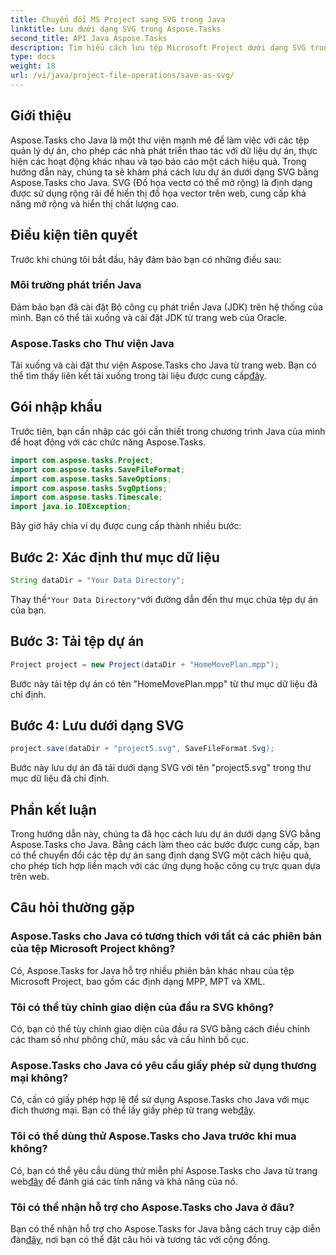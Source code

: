 ```yaml
---
title: Chuyển đổi MS Project sang SVG trong Java
linktitle: Lưu dưới dạng SVG trong Aspose.Tasks
second_title: API Java Aspose.Tasks
description: Tìm hiểu cách lưu tệp Microsoft Project dưới dạng SVG trong Java bằng thư viện Aspose.Tasks. Hướng dẫn từng bước với các ví dụ về mã.
type: docs
weight: 18
url: /vi/java/project-file-operations/save-as-svg/
---
```

## Giới thiệu
Aspose.Tasks cho Java là một thư viện mạnh mẽ để làm việc với các tệp quản lý dự án, cho phép các nhà phát triển thao tác với dữ liệu dự án, thực hiện các hoạt động khác nhau và tạo báo cáo một cách hiệu quả. Trong hướng dẫn này, chúng ta sẽ khám phá cách lưu dự án dưới dạng SVG bằng Aspose.Tasks cho Java. SVG (Đồ họa vectơ có thể mở rộng) là định dạng được sử dụng rộng rãi để hiển thị đồ họa vector trên web, cung cấp khả năng mở rộng và hiển thị chất lượng cao.
## Điều kiện tiên quyết
Trước khi chúng tôi bắt đầu, hãy đảm bảo bạn có những điều sau:
### Môi trường phát triển Java
Đảm bảo bạn đã cài đặt Bộ công cụ phát triển Java (JDK) trên hệ thống của mình. Bạn có thể tải xuống và cài đặt JDK từ trang web của Oracle.
### Aspose.Tasks cho Thư viện Java
 Tải xuống và cài đặt thư viện Aspose.Tasks cho Java từ trang web. Bạn có thể tìm thấy liên kết tải xuống trong tài liệu được cung cấp[đây](https://releases.aspose.com/tasks/java/).

## Gói nhập khẩu
Trước tiên, bạn cần nhập các gói cần thiết trong chương trình Java của mình để hoạt động với các chức năng Aspose.Tasks.

```java
import com.aspose.tasks.Project;
import com.aspose.tasks.SaveFileFormat;
import com.aspose.tasks.SaveOptions;
import com.aspose.tasks.SvgOptions;
import com.aspose.tasks.Timescale;
import java.io.IOException;
```

Bây giờ hãy chia ví dụ được cung cấp thành nhiều bước:
## Bước 2: Xác định thư mục dữ liệu
```java
String dataDir = "Your Data Directory";
```
 Thay thế`"Your Data Directory"`với đường dẫn đến thư mục chứa tệp dự án của bạn.
## Bước 3: Tải tệp dự án
```java
Project project = new Project(dataDir + "HomeMovePlan.mpp");
```
Bước này tải tệp dự án có tên "HomeMovePlan.mpp" từ thư mục dữ liệu đã chỉ định.
## Bước 4: Lưu dưới dạng SVG
```java
project.save(dataDir + "project5.svg", SaveFileFormat.Svg);
```
Bước này lưu dự án đã tải dưới dạng SVG với tên "project5.svg" trong thư mục dữ liệu đã chỉ định.

## Phần kết luận
Trong hướng dẫn này, chúng ta đã học cách lưu dự án dưới dạng SVG bằng Aspose.Tasks cho Java. Bằng cách làm theo các bước được cung cấp, bạn có thể chuyển đổi các tệp dự án sang định dạng SVG một cách hiệu quả, cho phép tích hợp liền mạch với các ứng dụng hoặc công cụ trực quan dựa trên web.
## Câu hỏi thường gặp
### Aspose.Tasks cho Java có tương thích với tất cả các phiên bản của tệp Microsoft Project không?
Có, Aspose.Tasks for Java hỗ trợ nhiều phiên bản khác nhau của tệp Microsoft Project, bao gồm các định dạng MPP, MPT và XML.
### Tôi có thể tùy chỉnh giao diện của đầu ra SVG không?
Có, bạn có thể tùy chỉnh giao diện của đầu ra SVG bằng cách điều chỉnh các tham số như phông chữ, màu sắc và cấu hình bố cục.
### Aspose.Tasks cho Java có yêu cầu giấy phép sử dụng thương mại không?
 Có, cần có giấy phép hợp lệ để sử dụng Aspose.Tasks cho Java với mục đích thương mại. Bạn có thể lấy giấy phép từ trang web[đây](https://purchase.aspose.com/temporary-license/).
### Tôi có thể dùng thử Aspose.Tasks cho Java trước khi mua không?
 Có, bạn có thể yêu cầu dùng thử miễn phí Aspose.Tasks cho Java từ trang web[đây](https://purchase.aspose.com/buy) để đánh giá các tính năng và khả năng của nó.
### Tôi có thể nhận hỗ trợ cho Aspose.Tasks cho Java ở đâu?
 Bạn có thể nhận hỗ trợ cho Aspose.Tasks for Java bằng cách truy cập diễn đàn[đây](https://forum.aspose.com/c/tasks/15), nơi bạn có thể đặt câu hỏi và tương tác với cộng đồng.